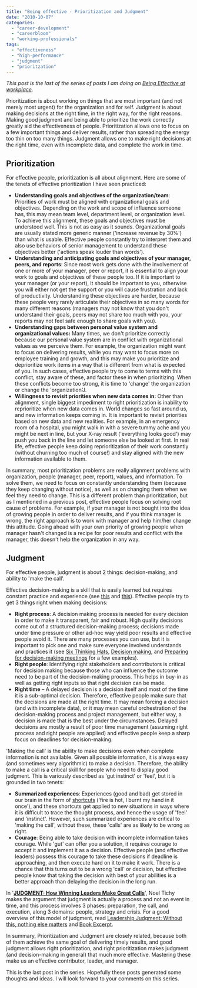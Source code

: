 ```yaml
---
title: "Being effective - Prioritization and Judgment"
date: "2010-10-07"
categories: 
  - "career-development"
  - "careerbloom"
  - "working-professionals"
tags: 
  - "effectiveness"
  - "high-performance"
  - "judgment"
  - "prioritzation"
---
```


_This post is the last of the series of posts I am doing on [Being Effective at workplace](http://careermanagement.wordpress.com/2010/07/03/being-effective-at-workplace/)._

Prioritization is about working on things that are most important (and not merely most urgent) for the organization and for self. Judgment is about making decisions at the right time, in the right way, for the right reasons. Making good judgment and being able to prioritize the work correctly greatly aid the effectiveness of people. Prioritization allows one to focus on a few important things and deliver results, rather than spreading the energy too thin on too many things. Judgment allows one to make right decisions at the right time, even with incomplete data, and complete the work in time.

## Prioritization

For effective people, prioritization is all about alignment. Here are some of the tenets of effective prioritization I have seen practiced:

- **Understanding goals and objectives of the organization/team**: Priorities of work must be aligned with organizational goals and objectives. Depending on the work and scope of influence someone has, this may mean team level, department level, or organization level. To achieve this alignment, these goals and objectives must be understood well. This is not as easy as it sounds. Organizational goals are usually stated more generic manner ('increase revenue by 30%') than what is usable. Effective people constantly try to interpret them and also use behaviors of senior management to understand these objectives better ('actions speak louder than words').
- **Understanding and anticipating goals and objectives of your manager, peers, and reports**: Since most work gets done with the involvement of one or more of your manager, peer or report, it is essential to align your work to goals and objectives of these people too. If it is important to your manager (or your report), it should be important to you, otherwise you will either not get the support or you will cause frustration and lack of productivity. Understanding these objectives are harder, because these people very rarely articulate their objectives in so many words for many different reasons (managers may not know that you don't understand their goals, peers may not share too much with you, your reports may not feel safe enough to share goals with you).
- **Understanding gaps between personal value system and organizational values:** Many times, we don't prioritize correctly because our personal value system are in conflict with organizational values as we perceive them. For example, the organization might want to focus on delivering results, while you may want to focus more on employee training and growth, and this may make you prioritize and deprioritize work items in a way that is different from what is expected of you. In such cases, effective people try to come to terms with this conflict, stay aware of these, and factor these in when prioritizing. When these conflicts become too strong, it is time to 'change' the organization or change the 'organization'J.
- **Willingness to revisit priorities when new data comes in:** Other than alignment, single biggest impediment to right prioritization is inability to reprioritize when new data comes in. World changes so fast around us, and new information keeps coming in. It is important to revisit priorities based on new data and new realities. For example, in an emergency room of a hospital, you might walk in with a severe tummy ache and you might be next in line, but your X-ray result ('everything looks good') may push you back in the line and let someone else be looked at first. In real life, effective people keep doing reprioritization of their work constantly (without churning too much of course!) and stay aligned with the new information available to them.

In summary, most prioritization problems are really alignment problems with organization, people (manager, peer, report), values, and information. To solve them, we need to focus on constantly understanding them (because they keep changing without notice), as well as on changing them when we feel they need to change. This is a different problem than prioritization, but as I mentioned in a previous post, effective people focus on solving root cause of problems. For example, if your manager is not bought into the idea of growing people in order to deliver results, and if you think manager is wrong, the right approach is to work with manager and help him/her change this attitude. Going ahead with your own priority of growing people when manager hasn't changed is a recipe for poor results and conflict with the manager, this doesn't help the organization in any way.

## Judgment

For effective people, judgment is about 2 things: decision-making, and ability to 'make the call'.

Effective decision-making is a skill that is easily learned but requires constant practice and experience (see [this](http://www.managementhelp.org/prsn_prd/decision.htm) and [this](http://www.mindtools.com/pages/article/newTED_00.htm)). Effective people try to get 3 things right when making decisions:

- **Right process**: A decision making process is needed for every decision in order to make it transparent, fair and robust. High quality decisions come out of a structured decision-making process; decisions made under time pressure or other ad-hoc way yield poor results and effective people avoid it. There are many processes you can use, but it is important to pick one and make sure everyone involved understands and practices it (see [Six Thinking Hats](http://www.edwdebono.com/cavendish/pdebsh.htm), [Decision making](http://www.mitre.org/work/sepo/toolkits/ippd/StandardProcess/processes/process3.html), and [Preparing for decision-making meetings](http://blogs.hbr.org/cs/2010/04/preparing_for_decision-making.html) for a few examples).
- **Right people**: Identifying right stakeholders and contributors is critical for decision making because those who can influence the outcome need to be part of the decision-making process. This helps in buy-in as well as getting right inputs so that right decision can be made.
- **Right time** – A delayed decision is a decision itself and most of the time it is a sub-optimal decision. Therefore, effective people make sure that the decisions are made at the right time. It may mean forcing a decision (and with incomplete data), or it may mean careful orchestration of the decision-making process and project management, but either way, a decision is made that is the best under the circumstances. Delayed decisions are mostly a result of poor time management (assuming right process and right people are applied) and effective people keep a sharp focus on deadlines for decision-making.

'Making the call' is the ability to make decisions even when complete information is not available. Given all possible information, it is always easy (and sometimes very algorithmic) to make a decision. Therefore, the ability to make a call is a critical skill for people who need to display good judgment. This is variously described as 'gut instinct' or 'feel', but it is grounded in two tenets:

- **Summarized experiences**: Experiences (good and bad) get stored in our brain in the form of [shortcuts](http://www.miller-mccune.com/health/experts-mental-shortcuts-3610/) ('fire is hot, I burnt my hand in it once'), and these shortcuts get applied to new situations in ways where it is difficult to trace the thought process, and hence the usage of 'feel' and 'instinct'. However, such summarized experiences are critical to 'making the call', without these, these 'calls' are as likely to be wrong as right.
- **Courage**: Being able to take decision with incomplete information takes courage. While 'gut' can offer you a solution, it requires courage to accept it and implement it as a decision. Effective people (and effective leaders) possess this courage to take these decisions if deadline is approaching, and then execute hard on it to make it work. There is a chance that this turns out to be a wrong 'call' or decision, but effective people know that taking the decision with best of your abilities is a better approach than delaying the decision in the long run.

In '[**JUDGMENT: How Winning Leaders Make Great Calls**](http://noeltichy.com/judgment.html)', Noel Tichy makes the argument that judgment is actually a process and not an event in time, and this process involves 3 phases: preparation, the call, and execution, along 3 domains: people, strategy and crisis. For a good overview of this model of judgment, read [Leadership Judgment: Without this, nothing else matters](http://noeltichy.com/pdfs/Leadership_Judgment_Leader_To_Leader_Spring_2008.pdf) and [Book Excerpt](http://noeltichy.com/pdfs/businessweekjudgment_19nov07.pdf).

In summary, Prioritization and Judgment are closely related, because both of them achieve the same goal of delivering timely results, and good judgment allows right prioritization, and right prioritization makes judgment (and decision-making in general) that much more effective. Mastering these make us an effective contributor, leader, and manager.

This is the last post in the series. Hopefully these posts generated some thoughts and ideas. I will look forward to your comments on this series.
